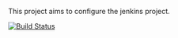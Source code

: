 This project aims to configure the jenkins project.

[![Build Status](http://your.reverse.proxy:8080/job/Freestyle_Test/badge/icon)](http://your.reverse.proxy:8080/job/Freestyle_Test/)